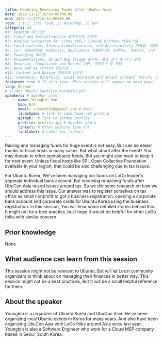 ```yaml
---
title: Handling Remaining Funds after UbuCon Asia
date: 2022-11-27T10:00:00+09:00
end: 2022-11-27T10:45:00+09:00
room: 2 # 1: Intl room, 2: Workshop, 3: BoF
category: 11
#1: Desktop 데스크탑
#2: Cloud and Infrastructure 클라우드와 인프라
#3: Windows Subsystem for Linux (WSL) Linux용 Windows 하위시스템
#4: Localizations, Internationalizations, and Accessibility 지역화, 국제화 및 접근성
#5: IoT, Embedded, Robotics, Appliances 사물인터넷, 임베디드, 로보틱스, 가전
#6: Packaging 패키징
#7: Documentations, QA and Bug triage 문서화, 품질 관리 및 버그 분류
#8: Security, Compliance and Kernel 보안, 규정준수 및 커널
#9: Data and AI 데이터와 인공지능
#10: Content and Design 컨텐츠와 디지인
#11: Community, Diversity, Local Outreach and Social Context 커뮤니티, 다양성, 지역 사회 협력과 사회적 관점
featured: true # If it's true. This session will appear on main page.
lang: Korean
# slide: Ubucon_Subtitle_Automate.pdf
speakers: # Speaker info
    - name: Youngbin Han
      bio: N/A
      email: sukso96100@gmail.com # Email
      launchpad: # link to launchpad.net profile
      github:  # link to github profile
      profile: profile.jpg # Speaker photo
      linkurl: # Other website link url
      linklabel: # Label for linkurl
---
```

Raising and managing funds for huge event is not easy, But can be easier thanks to fiscal hosts in many cases. But what about after the event? You may donate to other opensource funds, But you might also want to keep it for next event. Unless fiscal hosts like SPI, Open Collective Foundation available in your region, that could be also challenging due to tax issues.

For Ubuntu Korea, We've been managing our funds on LoCo leader's seperate individual bank account. But receiving remaining funds after UbuCon Asia raised issues around tax.
So we did some research on how we should address this issue. Our answer was to register ourselves on tax office as small nonprofit to got a business registration. opening a corporate bank account and corporate cards for Ubuntu Korea using the business registration.
In this session, You will hear some detailed stories behind this. It might not be a best practice, but i hope it would be helpful for other LoCo folks with similar concern.

## Prior knowledge
None
## What audience can learn from this session
This session might not be relevant to Ubuntu. But will let Local community organizers to think about on managing their finances in better way. This session might not be a best practices, But It will be a small helpful reference for them.

## About the speaker
Youngbin is a organizer of Ubuntu Korea and UbuCon Asia. He've been organizing local Ubuntu events in Korea for many years. And also have been organizing UbuCon Asia with LoCo folks around Asia since last year. Youngbin is also a Software Engineer who work for a Cloud MSP company based in Seoul, South Korea.